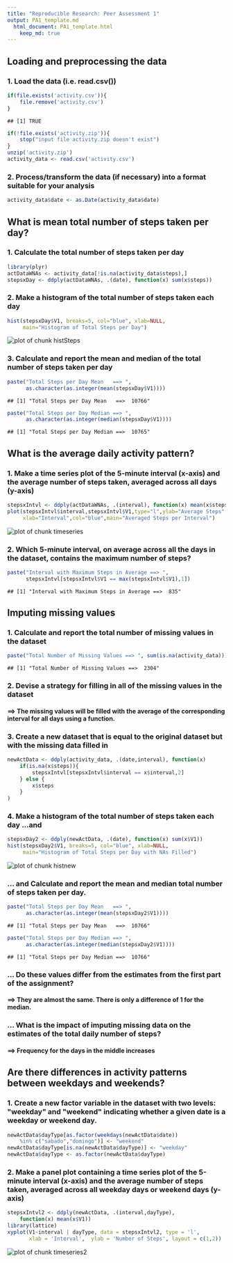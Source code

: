 ```yaml
---
title: "Reproducible Research: Peer Assessment 1"
output: PA1_template.md 
  html_document: PA1_template.html
    keep_md: true
---
```



## Loading and preprocessing the data

### 1. Load the data (i.e. read.csv())

```r
if(file.exists('activity.csv')){
    file.remove('activity.csv')
}    
```

```
## [1] TRUE
```

```r
if(!file.exists('activity.zip')){
    stop("input file activity.zip doesn't exist")
}
unzip('activity.zip')
activity_data <- read.csv('activity.csv')
```

### 2. Process/transform the data (if necessary) into a format suitable for your analysis

```r
activity_data$date <- as.Date(activity_data$date)
```


## What is mean total number of steps taken per day?

### 1. Calculate the total number of steps taken per day

```r
library(plyr)
actDataWNAs <- activity_data[!is.na(activity_data$steps),]
stepsxDay <- ddply(actDataWNAs, .(date), function(x) sum(x$steps))
```

### 2. Make a histogram of the total number of steps taken each day

```r
hist(stepsxDay$V1, breaks=5, col="blue", xlab=NULL,
     main="Histogram of Total Steps per Day")
```

![plot of chunk histSteps](figure/histSteps-1.png) 

### 3. Calculate and report the mean and median of the total number of steps taken per day

```r
paste("Total Steps per Day Mean   ==> ", 
      as.character(as.integer(mean(stepsxDay$V1))))
```

```
## [1] "Total Steps per Day Mean   ==>  10766"
```

```r
paste("Total Steps per Day Median ==> ",
      as.character(as.integer(median(stepsxDay$V1))))
```

```
## [1] "Total Steps per Day Median ==>  10765"
```


## What is the average daily activity pattern?

### 1. Make a time series plot of the 5-minute interval (x-axis) and the average number of steps taken, averaged across all days (y-axis)

```r
stepsxIntvl <- ddply(actDataWNAs, .(interval), function(x) mean(x$steps))
plot(stepsxIntvl$interval,stepsxIntvl$V1,type="l",ylab="Average Steps",
     xlab="Interval",col="blue",main="Averaged Steps per Interval")
```

![plot of chunk timeseries](figure/timeseries-1.png) 

### 2.  Which 5-minute interval, on average across all the days in the dataset, contains the maximum number of steps?

```r
paste("Interval with Maximum Steps in Average ==> ",
      stepsxIntvl[stepsxIntvl$V1 == max(stepsxIntvl$V1),1])
```

```
## [1] "Interval with Maximum Steps in Average ==>  835"
```


## Imputing missing values

### 1.  Calculate and report the total number of missing values in the dataset

```r
paste("Total Number of Missing Values ==> ", sum(is.na(activity_data)))
```

```
## [1] "Total Number of Missing Values ==>  2304"
```

### 2.  Devise a strategy for filling in all of the missing values in the dataset
####    ==> The missing values will be filled with the average of the corresponding interval for all days using a function.

### 3.  Create a new dataset that is equal to the original dataset but with the missing data filled in

```r
newActData <- ddply(activity_data, .(date,interval), function(x)
    if(is.na(x$steps)){
        stepsxIntvl[stepsxIntvl$interval == x$interval,2]
    } else {
        x$steps
    }
)
```

### 4.  Make a histogram of the total number of steps taken each day ...and  

```r
stepsxDay2 <- ddply(newActData, .(date), function(x) sum(x$V1))
hist(stepsxDay2$V1, breaks=5, col="blue", xlab=NULL,
     main="Histogram of Total Steps per Day with NAs Filled")
```

![plot of chunk histnew](figure/histnew-1.png) 

###     ... and Calculate and report the mean and median total number of steps taken per day. 

```r
paste("Total Steps per Day Mean   ==> ", 
      as.character(as.integer(mean(stepsxDay2$V1))))
```

```
## [1] "Total Steps per Day Mean   ==>  10766"
```

```r
paste("Total Steps per Day Median ==> ",
      as.character(as.integer(median(stepsxDay2$V1))))
```

```
## [1] "Total Steps per Day Median ==>  10766"
```

### ... Do these values differ from the estimates from the first part of the assignment? 
#### ==> They are almost the same. There is only a difference of 1 for the median.

### ... What is the impact of imputing missing data on the estimates of the total daily number of steps?
#### ==> Frequency for the days in the middle increases


## Are there differences in activity patterns between weekdays and weekends?

### 1.  Create a new factor variable in the dataset with two levels: "weekday" and "weekend" indicating whether a given date is a weekday or weekend day.

```r
newActData$dayType[as.factor(weekdays(newActData$date))
    %in% c("sabado","domingo")] <- "weekend"
newActData$dayType[is.na(newActData$dayType)] <- "weekday"
newActData$dayType <- as.factor(newActData$dayType)
```

### 2.  Make a panel plot containing a time series plot of the 5-minute interval (x-axis) and the average number of steps taken, averaged across all weekday days or weekend days (y-axis)

```r
stepsxIntvl2 <- ddply(newActData, .(interval,dayType), 
    function(x) mean(x$V1))
library(lattice)
xyplot(V1~interval | dayType, data = stepsxIntvl2, type = 'l',
       xlab = 'Interval',  ylab = 'Number of Steps', layout = c(1,2))
```

![plot of chunk timeseries2](figure/timeseries2-1.png) 

